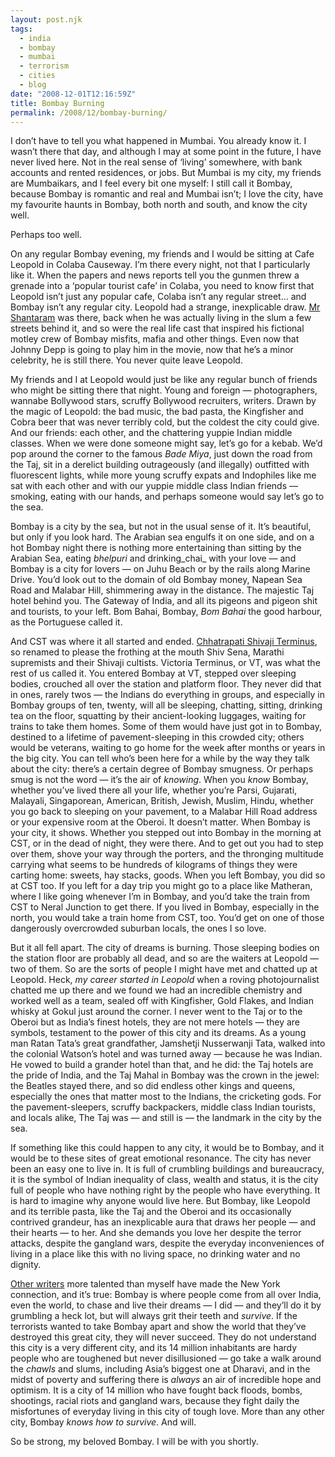```yaml
---
layout: post.njk
tags:
  - india
  - bombay
  - mumbai
  - terrorism
  - cities
  - blog
date: "2008-12-01T12:16:59Z"
title: Bombay Burning
permalink: /2008/12/bombay-burning/
---
```


I don’t have to tell you what happened in Mumbai. You already know it. I wasn’t there that day, and although I may at some point in the future, I have never lived here. Not in the real sense of ‘living’ somewhere, with bank accounts and rented residences, or jobs. But Mumbai is my city, my friends are Mumbaikars, and I feel every bit one myself: I still call it Bombay, because Bombay is romantic and real and Mumbai isn’t; I love the city, have my favourite haunts in Bombay, both north and south, and know the city well.

Perhaps too well.

On any regular Bombay evening, my friends and I would be sitting at Cafe Leopold in Colaba Causeway. I’m there every night, not that I particularly like it. When the papers and news reports tell you the gunmen threw a grenade into a ‘popular tourist cafe’ in Colaba, you need to know first that Leopold isn’t just any popular cafe, Colaba isn’t any regular street… and Bombay isn’t any regular city. Leopold had a strange, inexplicable draw. [Mr Shantaram](http://en.wikipedia.org/wiki/Shantaram_(novel)) was there, back when he was actually living in the slum a few streets behind it, and so were the real life cast that inspired his fictional motley crew of Bombay misfits, mafia and other things. Even now that Johnny Depp is going to play him in the movie, now that he’s a minor celebrity, he is still there. You never quite leave Leopold.

My friends and I at Leopold would just be like any regular bunch of friends who might be sitting there that night. Young and foreign — photographers, wannabe Bollywood stars, scruffy Bollywood recruiters, writers. Drawn by the magic of Leopold: the bad music, the bad pasta, the Kingfisher and Cobra beer that was never terribly cold, but the coldest the city could give. And our friends: each other, and the chattering yuppie Indian middle classes. When we were done someone might say, let’s go for a kebab. We’d pop around the corner to the famous _Bade Miya_, just down the road from the Taj, sit in a derelict building outrageously (and illegally) outfitted with fluorescent lights, while more young scruffy expats and Indophiles like me sat with each other and with our yuppie middle class Indian friends — smoking, eating with our hands, and perhaps someone would say let’s go to the sea.

Bombay is a city by the sea, but not in the usual sense of it. It’s beautiful, but only if you look hard. The Arabian sea engulfs it on one side, and on a hot Bombay night there is nothing more entertaining than sitting by the Arabian Sea, eating _bhelpuri_ and drinking_chai_ with your love — and Bombay is a city for lovers — on Juhu Beach or by the rails along Marine Drive. You’d look out to the domain of old Bombay money, Napean Sea Road and Malabar Hill, shimmering away in the distance. The majestic Taj hotel behind you. The Gateway of India, and all its pigeons and pigeon shit and tourists, to your left. Bom Bahai, Bombay, _Bom Bahai_ the good harbour, as the Portuguese called it.

And CST was where it all started and ended. [Chhatrapati Shivaji Terminus](http://en.wikipedia.org/wiki/Chhatrapati_Shivaji_Terminus), so renamed to please the frothing at the mouth Shiv Sena, Marathi supremists and their Shivaji cultists. Victoria Terminus, or VT, was what the rest of us called it. You entered Bombay at VT, stepped over sleeping bodies, crouched all over the station and platform floor. They never did that in ones, rarely twos — the Indians do everything in groups, and especially in Bombay groups of ten, twenty, will all be sleeping, chatting, sitting, drinking tea on the floor, squatting by their ancient-looking luggages, waiting for trains to take them homes. Some of them would have just got in to Bombay, destined to a lifetime of pavement-sleeping in this crowded city; others would be veterans, waiting to go home for the week after months or years in the big city. You can tell who’s been here for a while by the way they talk about the city: there’s a certain degree of Bombay smugness. Or perhaps smug is not the word — it’s the air of _knowing_. When you _know_ Bombay, whether you’ve lived there all your life, whether you’re Parsi, Gujarati, Malayali, Singaporean, American, British, Jewish, Muslim, Hindu, whether you go back to sleeping on your pavement, to a Malabar Hill Road address or your expensive room at the Oberoi. It doesn’t matter. When Bombay is your city, it shows. Whether you stepped out into Bombay in the morning at CST, or in the dead of night, they were there. And to get out you had to step over them, shove your way through the porters, and the thronging multitude carrying what seems to be hundreds of kilograms of things they were carting home: sweets, hay stacks, goods. When you left Bombay, you did so at CST too. If you left for a day trip you might go to a place like Matheran, where I like going whenever I’m in Bombay, and you’d take the train from CST to Neral Junction to get there. If you lived in Bombay, especially in the north, you would take a train home from CST, too. You’d get on one of those dangerously overcrowded suburban locals, the ones I so love.

But it all fell apart. The city of dreams is burning. Those sleeping bodies on the station floor are probably all dead, and so are the waiters at Leopold — two of them. So are the sorts of people I might have met and chatted up at Leopold. Heck, _my career started in Leopold_ when a roving photojournalist chatted me up there and we found we had an incredible chemistry and worked well as a team, sealed off with Kingfisher, Gold Flakes, and Indian whisky at Gokul just around the corner. I never went to the Taj or to the Oberoi but as India’s finest hotels, they are not mere hotels — they are symbols, testament to the power of this city and its dreams. As a young man Ratan Tata’s great grandfather, Jamshetji Nusserwanji Tata, walked into the colonial Watson’s hotel and was turned away — because he was Indian. He vowed to build a grander hotel than that, and he did: the Taj hotels are the pride of India, and the Taj Mahal in Bombay was the crown in the jewel: the Beatles stayed there, and so did endless other kings and queens, especially the ones that matter most to the Indians, the cricketing gods. For the pavement-sleepers, scruffy backpackers, middle class Indian tourists, and locals alike, The Taj was — and still is — the landmark in the city by the sea.

If something like this could happen to any city, it would be to Bombay, and it would be to these sites of great emotional resonance. The city has never been an easy one to live in. It is full of crumbling buildings and bureaucracy, it is the symbol of Indian inequality of class, wealth and status, it is the city full of people who have nothing right by the people who have everything. It is hard to imagine why anyone would live here. But Bombay, like Leopold and its terrible pasta, like the Taj and the Oberoi and its occasionally contrived grandeur, has an inexplicable aura that draws her people — and their hearts — to her. And she demands you love her despite the terror attacks, despite the gangland wars, despite the everyday inconveniences of living in a place like this with no living space, no drinking water and no dignity.

[Other writers](http://www.suketumehta.com/) more talented than myself have made the New York connection, and it’s true: Bombay is where people come from all over India, even the world, to chase and live their dreams — I did — and they’ll do it by grumbling a heck lot, but will always grit their teeth and _survive_. If the terrorists wanted to take Bombay apart and show the world that they’ve destroyed this great city, they will never succeed. They do not understand this city is a very different city, and its 14 million inhabitants are hardy people who are toughened but never disillusioned — go take a walk around the _chawls_ and slums, including Asia’s biggest one at Dharavi, and in the midst of poverty and suffering there is _always_ an air of incredible hope and optimism. It is a city of 14 million who have fought back floods, bombs, shootings, racial riots and gangland wars, because they fight daily the misfortunes of everyday living in this city of tough love. More than any other city, Bombay _knows how to survive_. And will.

So be strong, my beloved Bombay. I will be with you shortly.

